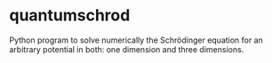 # quantumschrod
Python program to solve numerically the Schrödinger equation for an arbitrary potential in both: one dimension and three dimensions. 
